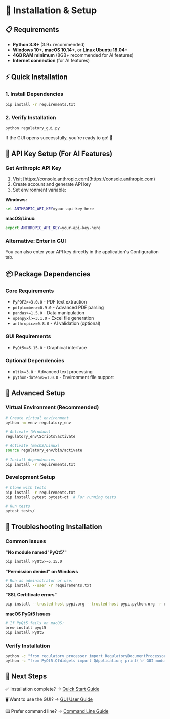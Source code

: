 # 🔧 Installation & Setup

## 📋 Requirements

- **Python 3.8+** (3.9+ recommended)
- **Windows 10+**, **macOS 10.14+**, or **Linux Ubuntu 18.04+**
- **4GB RAM minimum** (8GB+ recommended for AI features)
- **Internet connection** (for AI features)

## ⚡ Quick Installation

### 1. Install Dependencies
```bash
pip install -r requirements.txt
```

### 2. Verify Installation
```bash
python regulatory_gui.py
```

If the GUI opens successfully, you're ready to go! 🎉

## 🔑 API Key Setup (For AI Features)

### Get Anthropic API Key
1. Visit [https://console.anthropic.com](https://console.anthropic.com)
2. Create account and generate API key
3. Set environment variable:

**Windows:**
```cmd
set ANTHROPIC_API_KEY=your-api-key-here
```

**macOS/Linux:**
```bash
export ANTHROPIC_API_KEY=your-api-key-here
```

### Alternative: Enter in GUI
You can also enter your API key directly in the application's Configuration tab.

## 📦 Package Dependencies

### Core Requirements
- `PyPDF2>=3.0.0` - PDF text extraction
- `pdfplumber>=0.9.0` - Advanced PDF parsing
- `pandas>=1.5.0` - Data manipulation
- `openpyxl>=3.1.0` - Excel file generation
- `anthropic>=0.8.0` - AI validation (optional)

### GUI Requirements
- `PyQt5>=5.15.0` - Graphical interface

### Optional Dependencies
- `nltk>=3.8` - Advanced text processing
- `python-dotenv>=1.0.0` - Environment file support

## 🔧 Advanced Setup

### Virtual Environment (Recommended)
```bash
# Create virtual environment
python -m venv regulatory_env

# Activate (Windows)
regulatory_env\Scripts\activate

# Activate (macOS/Linux)
source regulatory_env/bin/activate

# Install dependencies
pip install -r requirements.txt
```

### Development Setup
```bash
# Clone with tests
pip install -r requirements.txt
pip install pytest pytest-qt  # For running tests

# Run tests
pytest tests/
```

## 🐛 Troubleshooting Installation

### Common Issues

**"No module named 'PyQt5'"**
```bash
pip install PyQt5>=5.15.0
```

**"Permission denied" on Windows**
```bash
# Run as administrator or use:
pip install --user -r requirements.txt
```

**"SSL Certificate errors"**
```bash
pip install --trusted-host pypi.org --trusted-host pypi.python.org -r requirements.txt
```

**macOS PyQt5 Issues**
```bash
# If PyQt5 fails on macOS:
brew install pyqt5
pip install PyQt5
```

### Verify Installation
```bash
python -c "from regulatory_processor import RegulatoryDocumentProcessor; print('✅ Core modules OK')"
python -c "from PyQt5.QtWidgets import QApplication; print('✅ GUI modules OK')"
```

## 🚀 Next Steps

✅ Installation complete? → [Quick Start Guide](./02_QUICK_START.md)

🖥️ Want to use the GUI? → [GUI User Guide](./04_GUI_GUIDE.md)

⌨️ Prefer command line? → [Command Line Guide](./05_CLI_GUIDE.md)